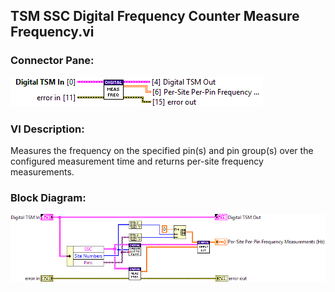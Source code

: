 ## **TSM SSC Digital Frequency Counter Measure Frequency.vi**
### Connector Pane:
![alt text](/docs/images/Instrument%20Control/Digital/Frequency%20Measurement/TSM%20SSC%20Digital%20Frequency%20Counter%20Measure%20Frequency.vic.png "TSM SSC Digital Frequency Counter Measure Frequency.vi connector pane")

### VI Description:
Measures the frequency on the specified pin(s) and pin group(s) over the configured measurement time and returns per-site frequency measurements.

### Block Diagram:
![alt text](/docs/images/Instrument%20Control/Digital/Frequency%20Measurement/TSM%20SSC%20Digital%20Frequency%20Counter%20Measure%20Frequency.vid.png "TSM SSC Digital Frequency Counter Measure Frequency.vi block diagram")
